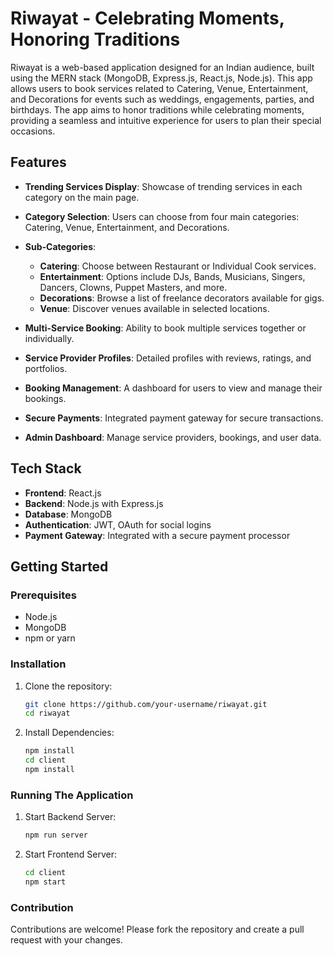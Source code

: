 # Riwayat - Celebrating Moments, Honoring Traditions

Riwayat is a web-based application designed for an Indian audience, built using the MERN stack (MongoDB, Express.js, React.js, Node.js). This app allows users to book services related to Catering, Venue, Entertainment, and Decorations for events such as weddings, engagements, parties, and birthdays. The app aims to honor traditions while celebrating moments, providing a seamless and intuitive experience for users to plan their special occasions.

## Features

- **Trending Services Display**: Showcase of trending services in each category on the main page.
  
- **Category Selection**: Users can choose from four main categories: Catering, Venue, Entertainment, and Decorations.

- **Sub-Categories**:
  - **Catering**: Choose between Restaurant or Individual Cook services.
  - **Entertainment**: Options include DJs, Bands, Musicians, Singers, Dancers, Clowns, Puppet Masters, and more.
  - **Decorations**: Browse a list of freelance decorators available for gigs.
  - **Venue**: Discover venues available in selected locations.

- **Multi-Service Booking**: Ability to book multiple services together or individually.

- **Service Provider Profiles**: Detailed profiles with reviews, ratings, and portfolios.

- **Booking Management**: A dashboard for users to view and manage their bookings.

- **Secure Payments**: Integrated payment gateway for secure transactions.

- **Admin Dashboard**: Manage service providers, bookings, and user data.

## Tech Stack

- **Frontend**: React.js
- **Backend**: Node.js with Express.js
- **Database**: MongoDB
- **Authentication**: JWT, OAuth for social logins
- **Payment Gateway**: Integrated with a secure payment processor

## Getting Started

### Prerequisites

- Node.js
- MongoDB
- npm or yarn

### Installation

1. Clone the repository:
   ```bash
   git clone https://github.com/your-username/riwayat.git
   cd riwayat
2. Install Dependencies:
   ```bash
   npm install
   cd client
   npm install

### Running The Application
1. Start Backend Server:
   ```bash
   npm run server
2. Start Frontend Server:
   ```bash
   cd client
   npm start

### Contribution
Contributions are welcome! Please fork the repository and create a pull request with your changes.
